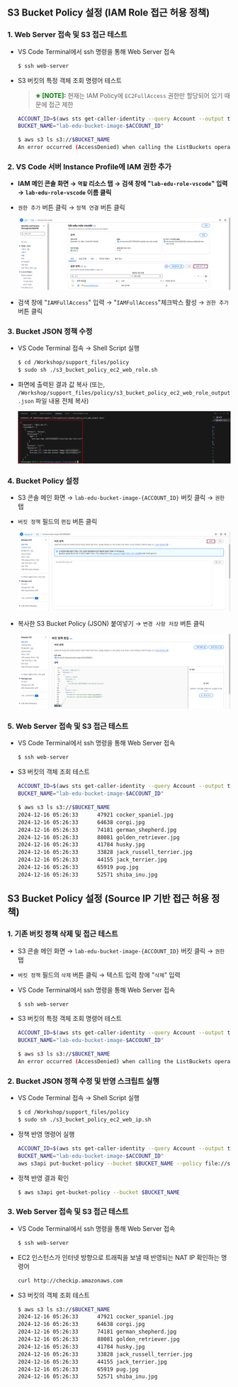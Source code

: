 ## S3 Bucket Policy 설정 (IAM Role 접근 허용 정책)

### 1. Web Server 접속 및 S3 접근 테스트

- VS Code Terminal에서 ssh 명령을 통해 Web Server 접속

    ```bash
    $ ssh web-server
    ```

- S3 버킷의 특정 객체 조회 명령어 테스트

    > <span style="color:green">**※ [NOTE]:**</span> 현재는 IAM Policy에 `EC2FullAccess` 권한만 할당되어 있기 때문에 접근 제한

    ```bash
    ACCOUNT_ID=$(aws sts get-caller-identity --query Account --output text)
    BUCKET_NAME="lab-edu-bucket-image-$ACCOUNT_ID"
    ```

    ```bash
    $ aws s3 ls s3://$BUCKET_NAME
    An error occurred (AccessDenied) when calling the ListBuckets operation: User: arn:aws:sts::602229900482:assumed-role/lab-edu-role-ec2/i-009a44f7f7119202e is not authorized to perform: s3:ListAllMyBuckets because no identity-based policy allows the s3:ListAllMyBuckets action
    ```

### 2. VS Code 서버 Instance Profile에 IAM 권한 추가

- **IAM 메인 콘솔 화면 → `역할` 리소스 탭 → 검색 창에 "`lab-edu-role-vscode`" 입력 → `lab-edu-role-vscode` 이름 클릭**

- `권한 추가` 버튼 클릭 → `정책 연결` 버튼 클릭

  ![alt text](./img/add_iam_policy_01.png)

- 검색 창에 "`IAMFullAccess`" 입력 → "`IAMFullAccess`"체크박스 활성 → `권한 추가` 버튼 클릭

### 3. Bucket JSON 정책 수정

- VS Code Terminal 접속 → Shell Script 실행

  ```bash
  $ cd /Workshop/support_files/policy
  $ sudo sh ./s3_bucket_policy_ec2_web_role.sh
  ```

- 화면에 출력된 결과 값 복사 (또는, `/Workshop/support_files/policy/s3_bucket_policy_ec2_web_role_output.json` 파일 내용 전체 복사)

  ![alt text](./img/add_bucket_policy_01.png)

### 4. Bucket Policy 설정

- S3 콘솔 메인 화면 → `lab-edu-bucket-image-{ACCOUNT_ID}` 버킷 클릭 → `권한` 탭

- `버킷 정책` 필드의 `편집` 버튼 클릭

  ![alt text](./img/add_bucket_policy_02.png)

- 복사한 S3 Bucket Policy (JSON) 붙여넣기 → `변경 사항 저장` 버튼 클릭

  ![alt text](./img/add_bucket_policy_03.png)

### 5. Web Server 접속 및 S3 접근 테스트

- VS Code Terminal에서 ssh 명령을 통해 Web Server 접속

    ```bash
    $ ssh web-server
    ```

- S3 버킷의 객체 조회 테스트

    ```bash
    ACCOUNT_ID=$(aws sts get-caller-identity --query Account --output text)
    BUCKET_NAME="lab-edu-bucket-image-$ACCOUNT_ID"
    ```

    ```bash
    $ aws s3 ls s3://$BUCKET_NAME
    2024-12-16 05:26:33      47921 cocker_spaniel.jpg
    2024-12-16 05:26:33      64638 corgi.jpg
    2024-12-16 05:26:33      74181 german_shepherd.jpg
    2024-12-16 05:26:33      88081 golden_retriever.jpg
    2024-12-16 05:26:33      41784 husky.jpg
    2024-12-16 05:26:33      33828 jack_russell_terrier.jpg
    2024-12-16 05:26:33      44155 jack_terrier.jpg
    2024-12-16 05:26:33      65919 pug.jpg
    2024-12-16 05:26:33      52571 shiba_inu.jpg
    ```

## S3 Bucket Policy 설정 (Source IP 기반 접근 허용 정책)

### 1. 기존 버킷 정책 삭제 및 접근 테스트

- S3 콘솔 메인 화면 → `lab-edu-bucket-image-{ACCOUNT_ID}` 버킷 클릭 → `권한` 탭

- `버킷 정책` 필드의 `삭제` 버튼 클릭 → 텍스트 입력 창에 "`삭제`" 입력

- VS Code Terminal에서 ssh 명령을 통해 Web Server 접속

    ```bash
    $ ssh web-server
    ```

- S3 버킷의 특정 객체 조회 명령어 테스트

    ```bash
    ACCOUNT_ID=$(aws sts get-caller-identity --query Account --output text)
    BUCKET_NAME="lab-edu-bucket-image-$ACCOUNT_ID"
    ```

    ```bash
    $ aws s3 ls s3://$BUCKET_NAME
    An error occurred (AccessDenied) when calling the ListBuckets operation: User: arn:aws:sts::602229900482:assumed-role/lab-edu-role-ec2/i-009a44f7f7119202e is not authorized to perform: s3:ListAllMyBuckets because no identity-based policy allows the s3:ListAllMyBuckets action
    ```

### 2. Bucket JSON 정책 수정 및 반영 스크립트 실행

- VS Code Terminal 접속 → Shell Script 실행

    ```bash
    $ cd /Workshop/support_files/policy
    $ sudo sh ./s3_bucket_policy_ec2_web_ip.sh
    ```

- 정책 반영 명령어 실행

    ```bash
    ACCOUNT_ID=$(aws sts get-caller-identity --query Account --output text)
    BUCKET_NAME="lab-edu-bucket-image-$ACCOUNT_ID"
    aws s3api put-bucket-policy --bucket $BUCKET_NAME --policy file://s3_bucket_policy_ec2_web_ip_output.json
    ```

- 정책 반영 결과 확인

    ```bash
    $ aws s3api get-bucket-policy --bucket $BUCKET_NAME
    ```

### 3. Web Server 접속 및 S3 접근 테스트
- VS Code Terminal에서 ssh 명령을 통해 Web Server 접속

    ```bash
    $ ssh web-server
    ```

- EC2 인스턴스가 인터넷 방향으로 트래픽을 보낼 때 반영되는 NAT IP 확인하는 명령어

  ```bash
  curl http://checkip.amazonaws.com
  ```

- S3 버킷의 객체 조회 테스트

    ```bash
    $ aws s3 ls s3://$BUCKET_NAME
    2024-12-16 05:26:33      47921 cocker_spaniel.jpg
    2024-12-16 05:26:33      64638 corgi.jpg
    2024-12-16 05:26:33      74181 german_shepherd.jpg
    2024-12-16 05:26:33      88081 golden_retriever.jpg
    2024-12-16 05:26:33      41784 husky.jpg
    2024-12-16 05:26:33      33828 jack_russell_terrier.jpg
    2024-12-16 05:26:33      44155 jack_terrier.jpg
    2024-12-16 05:26:33      65919 pug.jpg
    2024-12-16 05:26:33      52571 shiba_inu.jpg
    ```



















